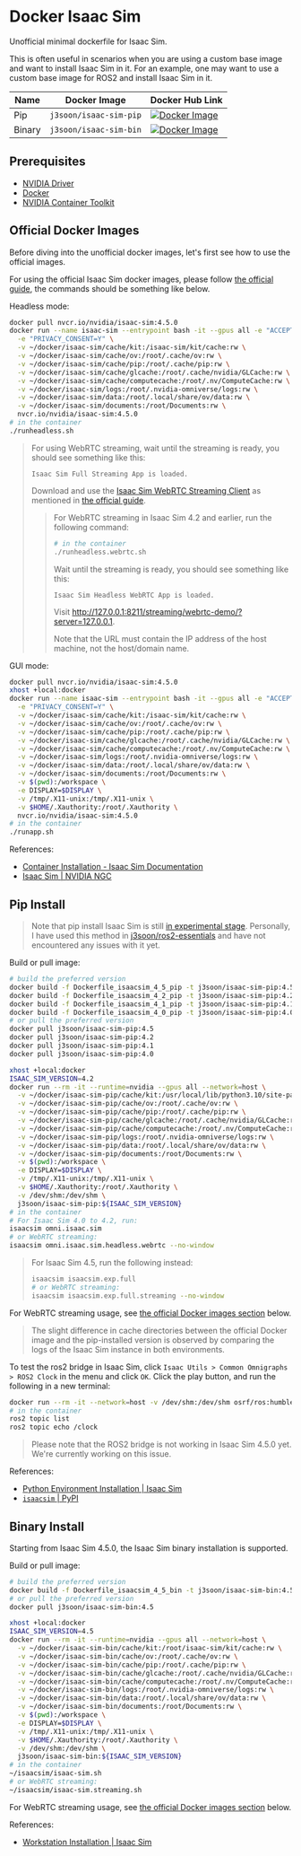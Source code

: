 # Docker Isaac Sim

Unofficial minimal dockerfile for Isaac Sim.

This is often useful in scenarios when you are using a custom base image and want to install Isaac Sim in it. For an example, one may want to use a custom base image for ROS2 and install Isaac Sim in it.

| Name | Docker Image | Docker Hub Link |
|------|--------------|-----------------|
| Pip | `j3soon/isaac-sim-pip` | [![Docker Image](https://img.shields.io/badge/dockerhub-image-important.svg?logo=docker)](https://hub.docker.com/r/j3soon/isaac-sim-pip/tags) |
| Binary | `j3soon/isaac-sim-bin` | [![Docker Image](https://img.shields.io/badge/dockerhub-image-important.svg?logo=docker)](https://hub.docker.com/r/j3soon/isaac-sim-bin/tags) |

## Prerequisites

- [NVIDIA Driver](https://ubuntu.com/server/docs/nvidia-drivers-installation)
- [Docker](https://docs.docker.com/engine/install/ubuntu/)
- [NVIDIA Container Toolkit](https://docs.nvidia.com/datacenter/cloud-native/container-toolkit/latest/install-guide.html)

## Official Docker Images

Before diving into the unofficial docker images, let's first see how to use the official images.

For using the official Isaac Sim docker images, please follow [the official guide](https://docs.isaacsim.omniverse.nvidia.com/latest/installation/install_container.html#container-deployment), the commands should be something like below.

Headless mode:

```sh
docker pull nvcr.io/nvidia/isaac-sim:4.5.0
docker run --name isaac-sim --entrypoint bash -it --gpus all -e "ACCEPT_EULA=Y" --rm --network=host \
  -e "PRIVACY_CONSENT=Y" \
  -v ~/docker/isaac-sim/cache/kit:/isaac-sim/kit/cache:rw \
  -v ~/docker/isaac-sim/cache/ov:/root/.cache/ov:rw \
  -v ~/docker/isaac-sim/cache/pip:/root/.cache/pip:rw \
  -v ~/docker/isaac-sim/cache/glcache:/root/.cache/nvidia/GLCache:rw \
  -v ~/docker/isaac-sim/cache/computecache:/root/.nv/ComputeCache:rw \
  -v ~/docker/isaac-sim/logs:/root/.nvidia-omniverse/logs:rw \
  -v ~/docker/isaac-sim/data:/root/.local/share/ov/data:rw \
  -v ~/docker/isaac-sim/documents:/root/Documents:rw \
  nvcr.io/nvidia/isaac-sim:4.5.0
# in the container
./runheadless.sh
```

> For using WebRTC streaming, wait until the streaming is ready, you should see something like this:
> 
> ```
> Isaac Sim Full Streaming App is loaded.
> ```
> 
> Download and use the [Isaac Sim WebRTC Streaming Client](https://docs.isaacsim.omniverse.nvidia.com/latest/installation/download.html#isaac-sim-latest-release) as mentioned in [the official guide](https://docs.isaacsim.omniverse.nvidia.com/latest/installation/manual_livestream_clients.html#isaac-sim-setup-livestream-webrtc).
> 
> > For WebRTC streaming in Isaac Sim 4.2 and earlier, run the following command:
> >
> > ```sh
> > # in the container
> > ./runheadless.webrtc.sh
> > ```
> > Wait until the streaming is ready, you should see something like this:
> > ```
> > Isaac Sim Headless WebRTC App is loaded.
> > ```
> >
> > Visit <http://127.0.0.1:8211/streaming/webrtc-demo/?server=127.0.0.1>.
> >
> > Note that the URL must contain the IP address of the host machine, not the host/domain name.

GUI mode:

```sh
docker pull nvcr.io/nvidia/isaac-sim:4.5.0
xhost +local:docker
docker run --name isaac-sim --entrypoint bash -it --gpus all -e "ACCEPT_EULA=Y" --rm --network=host \
  -e "PRIVACY_CONSENT=Y" \
  -v ~/docker/isaac-sim/cache/kit:/isaac-sim/kit/cache:rw \
  -v ~/docker/isaac-sim/cache/ov:/root/.cache/ov:rw \
  -v ~/docker/isaac-sim/cache/pip:/root/.cache/pip:rw \
  -v ~/docker/isaac-sim/cache/glcache:/root/.cache/nvidia/GLCache:rw \
  -v ~/docker/isaac-sim/cache/computecache:/root/.nv/ComputeCache:rw \
  -v ~/docker/isaac-sim/logs:/root/.nvidia-omniverse/logs:rw \
  -v ~/docker/isaac-sim/data:/root/.local/share/ov/data:rw \
  -v ~/docker/isaac-sim/documents:/root/Documents:rw \
  -v $(pwd):/workspace \
  -e DISPLAY=$DISPLAY \
  -v /tmp/.X11-unix:/tmp/.X11-unix \
  -v $HOME/.Xauthority:/root/.Xauthority \
  nvcr.io/nvidia/isaac-sim:4.5.0
# in the container
./runapp.sh
```

References:

- [Container Installation - Isaac Sim Documentation](https://docs.isaacsim.omniverse.nvidia.com/latest/installation/install_container.html)
- [Isaac Sim \| NVIDIA NGC](https://catalog.ngc.nvidia.com/orgs/nvidia/containers/isaac-sim/tags)

## Pip Install

> Note that pip install Isaac Sim is still [in experimental stage](https://docs.isaacsim.omniverse.nvidia.com/latest/installation/install_python.html). Personally, I have used this method in [j3soon/ros2-essentials](https://github.com/j3soon/ros2-essentials) and have not encountered any issues with it yet.

Build or pull image:

```sh
# build the preferred version
docker build -f Dockerfile_isaacsim_4_5_pip -t j3soon/isaac-sim-pip:4.5 .
docker build -f Dockerfile_isaacsim_4_2_pip -t j3soon/isaac-sim-pip:4.2 .
docker build -f Dockerfile_isaacsim_4_1_pip -t j3soon/isaac-sim-pip:4.1 .
docker build -f Dockerfile_isaacsim_4_0_pip -t j3soon/isaac-sim-pip:4.0 .
# or pull the preferred version
docker pull j3soon/isaac-sim-pip:4.5
docker pull j3soon/isaac-sim-pip:4.2
docker pull j3soon/isaac-sim-pip:4.1
docker pull j3soon/isaac-sim-pip:4.0
```

```sh
xhost +local:docker
ISAAC_SIM_VERSION=4.2
docker run --rm -it --runtime=nvidia --gpus all --network=host \
  -v ~/docker/isaac-sim-pip/cache/kit:/usr/local/lib/python3.10/site-packages/omni/cache:rw \
  -v ~/docker/isaac-sim-pip/cache/ov:/root/.cache/ov:rw \
  -v ~/docker/isaac-sim-pip/cache/pip:/root/.cache/pip:rw \
  -v ~/docker/isaac-sim-pip/cache/glcache:/root/.cache/nvidia/GLCache:rw \
  -v ~/docker/isaac-sim-pip/cache/computecache:/root/.nv/ComputeCache:rw \
  -v ~/docker/isaac-sim-pip/logs:/root/.nvidia-omniverse/logs:rw \
  -v ~/docker/isaac-sim-pip/data:/root/.local/share/ov/data:rw \
  -v ~/docker/isaac-sim-pip/documents:/root/Documents:rw \
  -v $(pwd):/workspace \
  -e DISPLAY=$DISPLAY \
  -v /tmp/.X11-unix:/tmp/.X11-unix \
  -v $HOME/.Xauthority:/root/.Xauthority \
  -v /dev/shm:/dev/shm \
  j3soon/isaac-sim-pip:${ISAAC_SIM_VERSION}
# in the container
# For Isaac Sim 4.0 to 4.2, run:
isaacsim omni.isaac.sim
# or WebRTC streaming:
isaacsim omni.isaac.sim.headless.webrtc --no-window
```

> For Isaac Sim 4.5, run the following instead:
> 
> ```sh
> isaacsim isaacsim.exp.full
> # or WebRTC streaming:
> isaacsim isaacsim.exp.full.streaming --no-window
> ```

For WebRTC streaming usage, see [the official Docker images section](#official-docker-images) below.

> The slight difference in cache directories between the official Docker image and the pip-installed version is observed by comparing the logs of the Isaac Sim instance in both environments.

To test the ros2 bridge in Isaac Sim, click `Isaac Utils > Common Omnigraphs > ROS2 Clock` in the menu and click `OK`. Click the play button, and run the following in a new terminal:

```sh
docker run --rm -it --network=host -v /dev/shm:/dev/shm osrf/ros:humble-desktop-full bash
# in the container
ros2 topic list
ros2 topic echo /clock
```

> Please note that the ROS2 bridge is not working in Isaac Sim 4.5.0 yet. We're currently working on this issue.

References:

- [Python Environment Installation \| Isaac Sim](https://docs.isaacsim.omniverse.nvidia.com/latest/installation/install_python.html)
- [`isaacsim` \| PyPI](https://pypi.org/project/isaacsim/#history)

## Binary Install

Starting from Isaac Sim 4.5.0, the Isaac Sim binary installation is supported.

Build or pull image:

```sh
# build the preferred version
docker build -f Dockerfile_isaacsim_4_5_bin -t j3soon/isaac-sim-bin:4.5 .
# or pull the preferred version
docker pull j3soon/isaac-sim-bin:4.5
```

```sh
xhost +local:docker
ISAAC_SIM_VERSION=4.5
docker run --rm -it --runtime=nvidia --gpus all --network=host \
  -v ~/docker/isaac-sim-bin/cache/kit:/root/isaac-sim/kit/cache:rw \
  -v ~/docker/isaac-sim-bin/cache/ov:/root/.cache/ov:rw \
  -v ~/docker/isaac-sim-bin/cache/pip:/root/.cache/pip:rw \
  -v ~/docker/isaac-sim-bin/cache/glcache:/root/.cache/nvidia/GLCache:rw \
  -v ~/docker/isaac-sim-bin/cache/computecache:/root/.nv/ComputeCache:rw \
  -v ~/docker/isaac-sim-bin/logs:/root/.nvidia-omniverse/logs:rw \
  -v ~/docker/isaac-sim-bin/data:/root/.local/share/ov/data:rw \
  -v ~/docker/isaac-sim-bin/documents:/root/Documents:rw \
  -v $(pwd):/workspace \
  -e DISPLAY=$DISPLAY \
  -v /tmp/.X11-unix:/tmp/.X11-unix \
  -v $HOME/.Xauthority:/root/.Xauthority \
  -v /dev/shm:/dev/shm \
  j3soon/isaac-sim-bin:${ISAAC_SIM_VERSION}
# in the container
~/isaacsim/isaac-sim.sh
# or WebRTC streaming:
~/isaacsim/isaac-sim.streaming.sh
```

For WebRTC streaming usage, see [the official Docker images section](#official-docker-images) below.

References:

- [Workstation Installation \| Isaac Sim](https://docs.isaacsim.omniverse.nvidia.com/4.5.0/installation/install_workstation.html)
